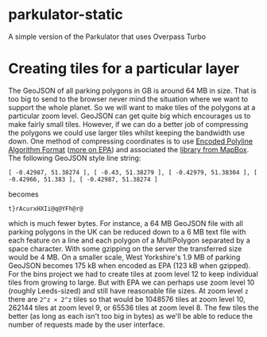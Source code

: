 # parkulator-static

A simple version of the Parkulator that uses Overpass Turbo



# Creating tiles for a particular layer


The GeoJSON of all parking polygons in GB is around 64 MB in size. That is too big to send to the browser never mind the situation where we want to support the whole planet. So we will want to make tiles of the polygons at a particular zoom level. GeoJSON can get quite big which encourages us to make fairly small tiles. However, if we can do a better job of compressing the polygons we could use larger tiles whilst keeping the bandwidth use down. One method of compressing coordinates is to use [Encoded Polyline Algorithm Format](https://developers.google.com/maps/documentation/utilities/polylinealgorithm?csw=1) ([more on EPA](https://pkuwwt.github.io/programming/2020-03-11-encoded-polyline-algorithm/)) and associated the [library from MapBox](https://github.com/mapbox/polyline). The following GeoJSON style line string:

```
[ -0.42987, 51.38274 ], [ -0.43, 51.38279 ], [ -0.42979, 51.38304 ], [ -0.42966, 51.383 ], [ -0.42987, 51.38274 ]
```

becomes

```
t}rAcurxHXIi@q@YFh@r@
```

which is much fewer bytes. For instance, a 64 MB GeoJSON file with all parking polygons in the UK can be reduced down to a 6 MB text file with each feature on a line and each polygon of a MultiPolygon separated by a space character. With some gzipping on the server the transferred size would be 4 MB. On a smaller scale, West Yorkshire's 1.9 MB of parking GeoJSON becomes 175 kB when encoded as EPA (123 kB when gzipped). For the bins project we had to create tiles at zoom level 12 to keep individual tiles from growing to large. But with EPA we can perhaps use zoom level 10 (roughly Leeds-sized) and still have reasonable file sizes. At zoom level `z` there are `2^z × 2^z` tiles so that would be 1048576 tiles at zoom level 10, 262144 tiles at zoom level 9, or 65536 tiles at zoom level 8. The few tiles the better (as long as each isn't too big in bytes) as we'll be able to reduce the number of requests made by the user interface.


